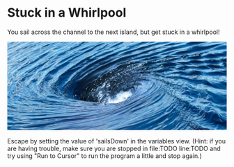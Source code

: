 # Stuck in a Whirlpool

You sail across the channel to the next island, but get stuck in a whirlpool!

![Whirlpool][WhirlpoolImage]

Escape by setting the value of 'sailsDown' in the variables view. (Hint: if you are having trouble, make sure you are stopped in file:TODO line:TODO and try using "Run to Cursor" to run the program a little and stop again.)

   [WhirlpoolImage]: /static/whirlpool.jpeg
